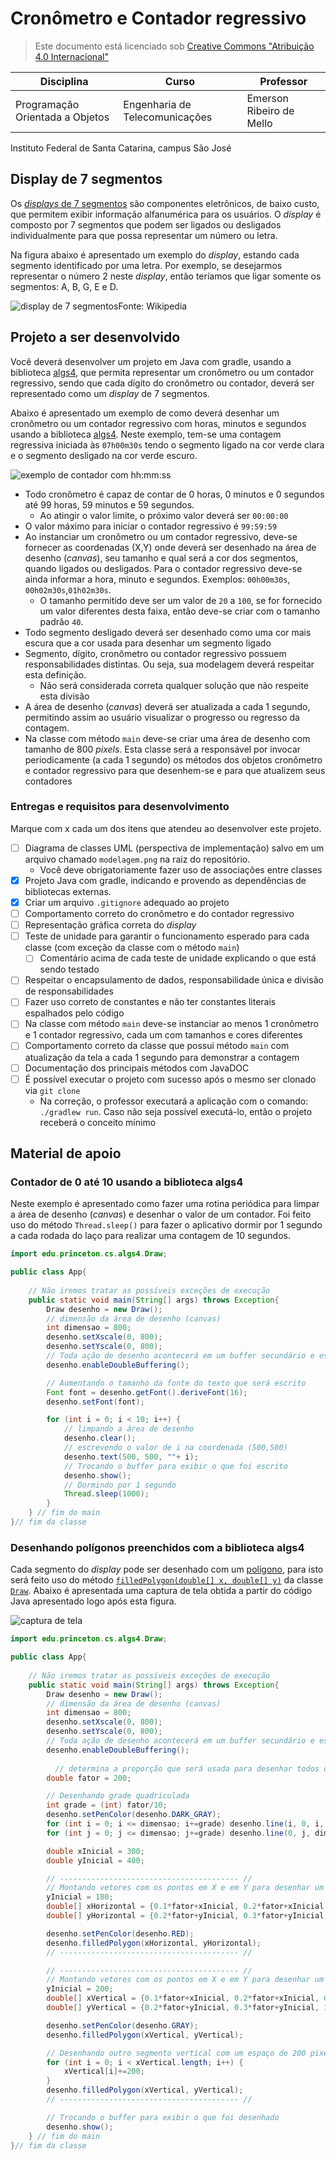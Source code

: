 # Cronômetro e Contador regressivo
> Este documento está licenciado sob [Creative Commons "Atribuição 4.0 Internacional"](https://creativecommons.org/licenses/by/4.0/deed.pt_BR)

|Disciplina| Curso | Professor |
|-------|---------|----|
|Programação Orientada a Objetos| Engenharia de Telecomunicações|Emerson Ribeiro de Mello|

Instituto Federal de Santa Catarina, campus São José


## Display de 7 segmentos

Os [*displays* de 7 segmentos](https://pt.wikipedia.org/wiki/Display_de_sete_segmentos) são componentes eletrônicos, de baixo custo, que permitem exibir informação alfanumérica para os usuários. O *display* é composto por 7 segmentos que podem ser ligados ou desligados individualmente para que possa representar um número ou letra. 

Na figura abaixo é apresentado um exemplo do *display*, estando cada segmento identificado por uma letra. Por exemplo, se desejarmos representar o número 2 neste *display*, então teríamos que ligar somente os segmentos: A, B, G, E e D.

![display de 7 segmentos](figs/7seg.png)Fonte: Wikipedia

## Projeto a ser desenvolvido

Você deverá desenvolver um projeto em Java com gradle, usando a biblioteca [algs4](https://algs4.cs.princeton.edu/code/algs4.jar), que permita representar um cronômetro ou um contador regressivo, sendo que cada dígito do cronômetro ou contador, deverá ser representado como um *display* de 7 segmentos. 

Abaixo é apresentado um exemplo de como deverá desenhar um cronômetro ou um contador regressivo com horas, minutos e segundos usando a biblioteca [algs4](https://algs4.cs.princeton.edu/code/algs4.jar). Neste exemplo, tem-se uma contagem regressiva iniciada às `07h00m30s` tendo o segmento ligado na cor verde clara e o segmento desligado na cor verde escuro.

![exemplo de contador com hh:mm:ss](figs/exemplo.jpg)

- Todo cronômetro é capaz de contar de 0 horas, 0 minutos e 0 segundos até 99 horas, 59 minutos e 59 segundos. 
  - Ao atingir o valor limite, o próximo valor deverá ser `00:00:00`
- O valor máximo para iniciar o contador regressivo é `99:59:59`
- Ao instanciar um cronômetro ou um contador regressivo, deve-se fornecer as coordenadas (X,Y) onde deverá ser desenhado na área de desenho (*canvas*), seu tamanho e qual será a cor dos segmentos, quando ligados ou desligados. Para o contador regressivo deve-se ainda informar a hora, minuto e segundos. Exemplos: `00h00m30s`, `00h02m30s`,`01h02m30s`.  
  - O tamanho permitido deve ser um valor de `20` a `100`, se for fornecido um valor diferentes desta faixa, então deve-se criar com o tamanho padrão `40`.
- Todo segmento desligado deverá ser desenhado como uma cor mais escura que a cor usada para desenhar um segmento ligado
- Segmento, dígito, cronômetro ou contador regressivo possuem responsabilidades distintas. Ou seja, sua modelagem deverá respeitar esta definição.
  - Não será considerada correta qualquer solução que não respeite esta divisão
- A área de desenho (*canvas*) deverá ser atualizada a cada 1 segundo, permitindo assim ao usuário visualizar o progresso ou regresso da contagem.
- Na classe com método `main` deve-se criar uma área de desenho com tamanho de 800 *pixels*. Esta classe será a responsável por invocar periodicamente (a cada 1 segundo) os métodos dos objetos cronômetro e contador regressivo para que desenhem-se e para que atualizem seus contadores
  


### Entregas e requisitos para desenvolvimento

Marque com x cada um dos itens que atendeu ao desenvolver este projeto.


- [ ] Diagrama de classes UML (perspectiva de implementação) salvo em um arquivo chamado `modelagem.png` na raiz do repositório. 
  - Você deve obrigatoriamente fazer uso de associações entre classes
- [X] Projeto Java com gradle, indicando e provendo as dependências de bibliotecas externas. 
- [X] Criar um arquivo `.gitignore` adequado ao projeto
- [ ] Comportamento correto do cronômetro e do contador regressivo
- [ ] Representação gráfica correta do *display*
- [ ] Teste de unidade para garantir o funcionamento esperado para cada classe (com exceção da classe com o método `main`)
  - [ ] Comentário acima de cada teste de unidade explicando o que está sendo testado
- [ ] Respeitar o encapsulamento de dados, responsabilidade única e divisão de responsabilidades
- [ ] Fazer uso correto de constantes e não ter constantes literais espalhados pelo código
- [ ] Na classe com método `main` deve-se instanciar ao menos 1 cronômetro e 1 contador regressivo, cada um com tamanhos e cores diferentes
- [ ] Comportamento correto da classe que possui método `main` com atualização da tela a cada 1 segundo para demonstrar a contagem
- [ ] Documentação dos principais métodos com JavaDOC
- [ ] É possível executar o projeto com sucesso após o mesmo ser clonado via `git clone`
  - Na correção, o professor executará a aplicação com o comando: `./gradlew run`. Caso não seja possível executá-lo, então o projeto receberá o conceito mínimo

## Material de apoio

### Contador de 0 até 10 usando a biblioteca algs4

Neste exemplo é apresentado como fazer uma rotina periódica para limpar a área de desenho (*canvas*) e desenhar o valor de um contador. Foi feito uso do método `Thread.sleep()` para fazer o aplicativo dormir por 1 segundo a cada rodada do laço para realizar uma contagem de 10 segundos.

```java
import edu.princeton.cs.algs4.Draw;

public class App{
    
    // Não iremos tratar as possíveis exceções de execução
    public static void main(String[] args) throws Exception{
        Draw desenho = new Draw();
        // dimensão da área de desenho (canvas)
        int dimensao = 800;
        desenho.setXscale(0, 800);
        desenho.setYscale(0, 800);
        // Toda ação de desenho acontecerá em um buffer secundário e este só será visto depois que for invocado o método show()
        desenho.enableDoubleBuffering();

        // Aumentando o tamanho da fonte do texto que será escrito
        Font font = desenho.getFont().deriveFont(16);
        desenho.setFont(font);

        for (int i = 0; i < 10; i++) {
            // limpando a área de desenho
            desenho.clear();
            // escrevendo o valor de i na coordenada (500,500)
            desenho.text(500, 500, ""+ i);
            // Trocando o buffer para exibir o que foi escrito
            desenho.show();
            // Dormindo por 1 segundo
            Thread.sleep(1000);
        }
    } // fim do main
}// fim da classe
```

### Desenhando polígonos preenchidos com a biblioteca algs4

Cada segmento do *display* pode ser desenhado com um [polígono](https://pt.wikipedia.org/wiki/Pol%C3%ADgono), para isto será feito uso do método [`filledPolygon(double[] x, double[] y)`](https://introcs.cs.princeton.edu/java/stdlib/javadoc/Draw.html#filledPolygon-double:A-double:A-) da classe [`Draw`](https://introcs.cs.princeton.edu/java/stdlib/javadoc/Draw.html). Abaixo é apresentada uma captura de tela obtida a partir do código Java apresentado logo após esta figura.

![captura de tela](figs/tela.png)


```java
import edu.princeton.cs.algs4.Draw;

public class App{
    
    // Não iremos tratar as possíveis exceções de execução
    public static void main(String[] args) throws Exception{
        Draw desenho = new Draw();
        // dimensão da área de desenho (canvas)
        int dimensao = 800;
        desenho.setXscale(0, 800);
        desenho.setYscale(0, 800);
        // Toda ação de desenho acontecerá em um buffer secundário e este só será visto depois que for invocado o método show()
        desenho.enableDoubleBuffering();
      
	      // determina a proporção que será usada para desenhar todos os elementos
        double fator = 200;

        // Desenhando grade quadriculada
        int grade = (int) fator/10;
        desenho.setPenColor(desenho.DARK_GRAY);
        for (int i = 0; i <= dimensao; i+=grade) desenho.line(i, 0, i, dimensao);
        for (int j = 0; j <= dimensao; j+=grade) desenho.line(0, j, dimensao, j);

        double xInicial = 300;
        double yInicial = 400;

        // ---------------------------------------- //
        // Montando vetores com os pontos em X e em Y para desenhar um segmento horizontal
        yInicial = 180;
        double[] xHorizontal = {0.1*fator+xInicial, 0.2*fator+xInicial, 1.0*fator+xInicial, 1.1*fator+xInicial, 1.0*fator+xInicial, 0.2*fator+xInicial};
        double[] yHorizontal = {0.2*fator+yInicial, 0.3*fator+yInicial, 0.3*fator+yInicial, 0.2*fator+yInicial, 0.1*fator+yInicial, 0.1*fator+yInicial};

        desenho.setPenColor(desenho.RED);
        desenho.filledPolygon(xHorizontal, yHorizontal);
        // ---------------------------------------- //

        // ---------------------------------------- //
        // Montando vetores com os pontos em X e em Y para desenhar um segmento vertical
        yInicial = 200;
        double[] xVertical = {0.1*fator+xInicial, 0.2*fator+xInicial, 0.2*fator+xInicial, 0.1*fator+xInicial, 0*fator+xInicial, 0*fator+xInicial};
        double[] yVertical = {0.2*fator+yInicial, 0.3*fator+yInicial, 1.0*fator+yInicial, 1.1*fator+yInicial, 1.0*fator+yInicial, 0.3*fator+yInicial};

        desenho.setPenColor(desenho.GRAY);
        desenho.filledPolygon(xVertical, yVertical);

        // Desenhando outro segmento vertical com um espaço de 200 pixels em X
        for (int i = 0; i < xVertical.length; i++) {
            xVertical[i]+=200;
        }
        desenho.filledPolygon(xVertical, yVertical);
        // ---------------------------------------- //

        // Trocando o buffer para exibir o que foi desenhado
        desenho.show();
    } // fim do main
}// fim da classe
```